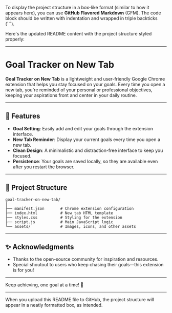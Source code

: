 To display the project structure in a box-like format (similar to how it appears here), you can use **GitHub Flavored Markdown** (GFM). The code block should be written with indentation and wrapped in triple backticks (\`\`\`).

Here's the updated README content with the project structure styled properly:

---

# Goal Tracker on New Tab  

**Goal Tracker on New Tab** is a lightweight and user-friendly Google Chrome extension that helps you stay focused on your goals. Every time you open a new tab, you're reminded of your personal or professional objectives, keeping your aspirations front and center in your daily routine.

---

## 📝 Features  
- **Goal Setting**: Easily add and edit your goals through the extension interface.  
- **New Tab Reminder**: Display your current goals every time you open a new tab.  
- **Clean Design**: A minimalistic and distraction-free interface to keep you focused.  
- **Persistence**: Your goals are saved locally, so they are available even after you restart the browser.  

---

## 📁 Project Structure  

```
goal-tracker-on-new-tab/
│
├── manifest.json       # Chrome extension configuration
├── index.html          # New tab HTML template
├── styles.css          # Styling for the extension
├── script.js           # Main JavaScript logic
└── assets/             # Images, icons, and other assets
```

---

## ✨ Acknowledgments  
- Thanks to the open-source community for inspiration and resources.  
- Special shoutout to users who keep chasing their goals—this extension is for you!  

---  

Keep achieving, one goal at a time! 🚀  

---

When you upload this README file to GitHub, the project structure will appear in a neatly formatted box, as intended.
